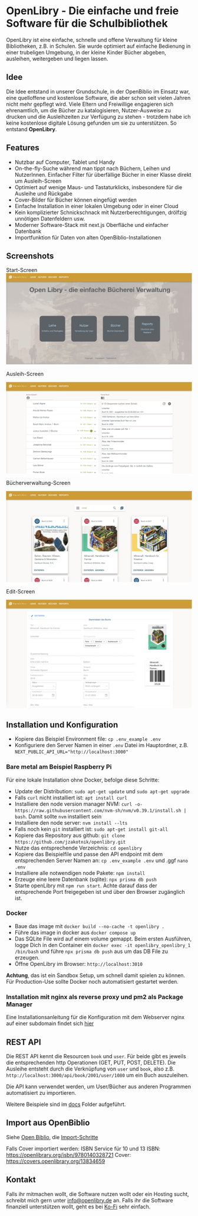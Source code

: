 # OpenLibry - Die einfache und freie Software für die Schulbibliothek

OpenLibry ist eine einfache, schnelle und offene Verwaltung für kleine Bibliotheken, z.B. in Schulen. Sie wurde optimiert auf einfache Bedienung in einer trubeligen Umgebung, in der kleine Kinder Bücher abgeben, ausleihen, weitergeben und liegen lassen.

## Idee
Die Idee entstand in unserer Grundschule, in der OpenBiblio im Einsatz war, eine quelloffene und kostenlose Software, die aber schon seit vielen Jahren nicht mehr gepflegt wird. Viele Eltern und Freiwillige engagieren sich ehrenamtlich, um die Bücher zu katalogisieren, Nutzer-Ausweise zu drucken und die Ausleihzeiten zur Verfügung zu stehen - trotzdem habe ich keine kostenlose digitale Lösung gefunden um sie zu unterstützen. So entstand **OpenLibry**.

## Features

- Nutzbar auf Computer, Tablet und Handy
- On-the-fly-Suche während man tippt nach Büchern, Leihen und NutzerInnen. Einfacher Filter für überfällige Bücher in einer Klasse direkt um Ausleih-Screen
- Optimiert auf wenige Maus- und Tastaturklicks, insbesondere für die Ausleihe und Rückgabe
- Cover-Bilder für Bücher können eingefügt werden
- Einfache Installation in einer lokalen Umgebung oder in einer Cloud
- Kein komplizierter Schnickschnack mit Nutzerberechtigungen, drölfzig unnötigen Datenfeldern usw.
- Moderner Software-Stack mit next.js Oberfläche und einfacher Datenbank
- Importfunktion für Daten von alten OpenBiblio-Installationen

## Screenshots

Start-Screen
![Überblick Screenshot](./doc/titel1.jpg)

Ausleih-Screen

![Leihe Screenshot](./doc/screen1.jpg)

Bücherverwaltung-Screen

![Bücher Liste Screenshot](./doc/buch1.jpg)

Edit-Screen

![Bücher Edit Screenshot](./doc/buchedit1.jpg)


## Installation und Konfiguration

- Kopiere das Beispiel Environment file: `cp .env_example .env`
- Konfiguriere den Server Namen in einer `.env` Datei im Hauptordner, z.B. `NEXT_PUBLIC_API_URL="http://localhost:3000"
`

### Bare metal am Beispiel Raspberry Pi

Für eine lokale Installation ohne Docker, befolge diese Schritte:

- Update der Distribution: `sudo apt-get update` und `sudo apt-get upgrade`
- Falls `curl` nicht installiert ist: `apt install curl`
- Installiere den node version manager NVM: `curl -o- https://raw.githubusercontent.com/nvm-sh/nvm/v0.39.1/install.sh | bash`. Damit sollte `nvm` installiert sein
 - Installiere den node server: `nvm install --lts`
 - Falls noch kein `git` installiert ist: `sudo apt-get install git-all` 
 - Kopiere das Repository aus github: `git clone https://github.com/jzakotnik/openlibry.git`
 - Nutze das entsprechende Verzeichnis: `cd openlibry`
 - Kopiere das Beispielfile und passe den API endpoint mit dem entsprechenden Server Namen an: `cp .env_example .env` und .ggf `nano .env`
- Installiere alle notwendigen node Pakete: `npm install`
- Erzeuge eine leere Datenbank (sqlite): `npx prisma db push`
- Starte openLibry mit `npm run start`. Achte darauf dass der entsprechende Port freigegeben ist und über den Browser zugänglich ist.

### Docker

- Baue das image mit `docker build --no-cache -t openlibry .`
- Führe das image in docker aus `docker compose up`
- Das SQLite File wird auf einem volume gemappt. Beim ersten Ausführen, logge Dich in den Container ein `docker exec -it openlibry_openlibry_1 /bin/bash` und führe `npx prisma db push` aus um das DB File zu erzeugen.
- Öffne OpenLibry im Browser: `http://localhost:3010`

**Achtung**, das ist ein Sandbox Setup, um schnell damit spielen zu können. Für Production-Use sollte Docker noch automatisiert gestartet werden.

### Installation mit nginx als reverse proxy und pm2 als Package Manager

Eine Installationsanleitung für die Konfiguration mit dem Webserver nginx auf einer subdomain findet sich [hier](./doc/WebServerInstall.md)

## REST API

Die REST API kennt die Resourcen `book` und `user`. Für beide gibt es jeweils die entsprechenden http Operationen (GET, PUT, POST, DELETE). Die Ausleihe entsteht durch die Verknüpfung von `user` und `book`, also z.B. `http://localhost:3000/api/book/2001/user/1080` um ein Buch auszuleihen.

Die API kann verwendet werden, um User/Bücher aus anderen Programmen automatisiert zu importieren.

Weitere Beispiele sind im [docs](./doc/sampleAPIRequests/) Folder aufgeführt.


## Import aus OpenBiblio

Siehe [Open Biblio](https://openbiblio.de/), die [Import-Schritte](./doc/OpenBiblioImport.md)

Falls Cover importiert werden:
ISBN Service für 10 und 13 ISBN: 
https://openlibrary.org/isbn/9780140328721
Cover: 
https://covers.openlibrary.org/13834659



## Kontakt

Falls ihr mitmachen wollt, die Software nutzen wollt oder ein Hosting sucht, schreibt mich gern unter [info@openlibry.de](info@openlibry.de) an. Falls ihr die Software finanziell unterstützen wollt, geht es bei [Ko-Fi](https://ko-fi.com/jzakotnik) sehr einfach.
